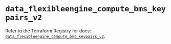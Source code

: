# `data_flexibleengine_compute_bms_keypairs_v2`

Refer to the Terraform Registry for docs: [`data_flexibleengine_compute_bms_keypairs_v2`](https://registry.terraform.io/providers/flexibleenginecloud/flexibleengine/1.46.0/docs/data-sources/compute_bms_keypairs_v2).
